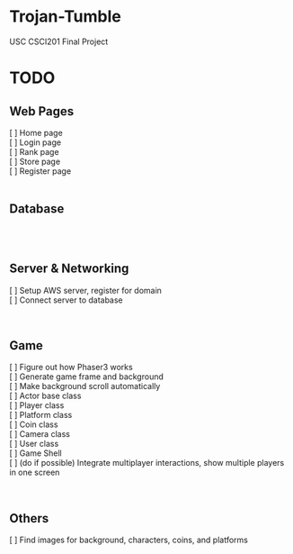 # Trojan-Tumble
USC CSCI201 Final Project

**TODO**
========

## **Web Pages**<br>
[ ] Home page<br>
[ ] Login page<br>
[ ] Rank page<br>
[ ] Store page<br>
[ ] Register page<br>
<br>

## **Database**<br>
<br>
<br>

## **Server & Networking**<br>
[ ] Setup AWS server, register for domain<br>
[ ] Connect server to database<br>

<br>

## **Game**<br>
[ ] Figure out how Phaser3 works<br>
[ ] Generate game frame and background<br>
[ ] Make background scroll automatically<br>
[ ] Actor base class<br>
[ ] Player class<br>
[ ] Platform class<br>
[ ] Coin class<br>
[ ] Camera class<br>
[ ] User class<br>
[ ] Game Shell<br>
[ ] (do if possible) Integrate multiplayer interactions, show multiple players in one screen<br>

<br>

## **Others**<br> 
[ ] Find images for background, characters, coins, and platforms<br>